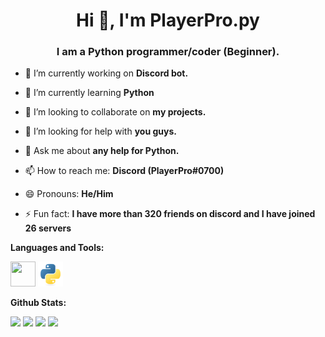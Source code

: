 <h1 align="center">Hi 👋, I'm PlayerPro.py</h1>
<h3 align="center">I am a Python programmer/coder (Beginner).</h3>



- 🔭 I’m currently working on **Discord bot.**

- 🌱 I’m currently learning **Python**

- 👯 I’m looking to collaborate on **my projects.**

- 🤝 I’m looking for help with **you guys.**

- 💬 Ask me about **any help for Python.**

- 📫 How to reach me: **Discord (PlayerPro#0700)**

- 😄 Pronouns: **He/Him**

- ⚡ Fun fact: **I have more than 320 friends on discord and I have joined 26 servers**


**Languages and Tools:**

<img src="https://upload.wikimedia.org/wikipedia/commons/thumb/1/1d/PyCharm_Icon.svg/1200px-PyCharm_Icon.svg.png" height="40" width="40"> <img src="https://raw.githubusercontent.com/devicons/devicon/master/icons/python/python-original.svg" width="40" height="40">



**Github Stats:**

<img src="https://github-readme-streak-stats.herokuapp.com/?user=PlayerPro3">
<img src="https://github-readme-stats.vercel.app/api?username=PlayerPro3&&show_icons=true&title_color=3befff&icon_color=00ffa2&text_color=00d6d6&bg_color=151515">
<img src="https://github-readme-stats.vercel.app/api/top-langs/?username=RohanJnr&hide=javascript,html,css,dosckerfile,scss">
<img src="https://activity-graph.herokuapp.com/graph?username=PlayerPro3&bg_color=0D1117&color=5BCDEC&line=5BCDEC&point=00708f&hide_border=true">
